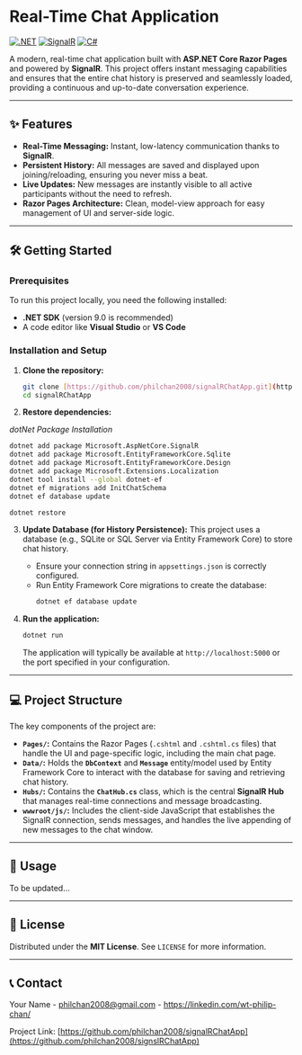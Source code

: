 # Real-Time Chat Application

[![.NET](https://img.shields.io/badge/.NET-512BD4?style=for-the-badge&logo=dotnet&logoColor=white)](https://dotnet.microsoft.com/)
[![SignalR](https://img.shields.io/badge/SignalR-0078D4?style=for-the-badge&logo=microsoft&logoColor=white)](https://learn.microsoft.com/en-us/aspnet/core/signalr/introduction?view=aspnetcore-8.0)
[![C#](https://img.shields.io/badge/C%23-239120?style=for-the-badge&logo=c-sharp&logoColor=white)](https://learn.microsoft.com/en-us/dotnet/csharp/)

A modern, real-time chat application built with **ASP.NET Core Razor Pages** and powered by **SignalR**. This project offers instant messaging capabilities and ensures that the entire chat history is preserved and seamlessly loaded, providing a continuous and up-to-date conversation experience.

---

## ✨ Features

* **Real-Time Messaging:** Instant, low-latency communication thanks to **SignalR**.
* **Persistent History:** All messages are saved and displayed upon joining/reloading, ensuring you never miss a beat.
* **Live Updates:** New messages are instantly visible to all active participants without the need to refresh.
* **Razor Pages Architecture:** Clean, model-view approach for easy management of UI and server-side logic.

---

## 🛠️ Getting Started

### Prerequisites

To run this project locally, you need the following installed:

* **.NET SDK** (version 9.0 is recommended)
* A code editor like **Visual Studio** or **VS Code**

### Installation and Setup


1.  **Clone the repository:**
    ```bash
    git clone [https://github.com/philchan2008/signalRChatApp.git](https://github.com/philchan2008/signalRChatApp.git)
    cd signalRChatApp 
    ```

2.  **Restore dependencies:**

*dotNet Package Installation*

```bash
dotnet add package Microsoft.AspNetCore.SignalR
dotnet add package Microsoft.EntityFrameworkCore.Sqlite
dotnet add package Microsoft.EntityFrameworkCore.Design
dotnet add package Microsoft.Extensions.Localization
dotnet tool install --global dotnet-ef
dotnet ef migrations add InitChatSchema
dotnet ef database update
```

```bash
dotnet restore
```



3.  **Update Database (for History Persistence):**
    This project uses a database (e.g., SQLite or SQL Server via Entity Framework Core) to store chat history.

    * Ensure your connection string in `appsettings.json` is correctly configured.
    * Run Entity Framework Core migrations to create the database:
        ```bash
        dotnet ef database update
        ```

4.  **Run the application:**
    ```bash
    dotnet run
    ```
    The application will typically be available at `http://localhost:5000` or the port specified in your configuration.

---

## 💻 Project Structure

The key components of the project are:

* **`Pages/`:** Contains the Razor Pages (`.cshtml` and `.cshtml.cs` files) that handle the UI and page-specific logic, including the main chat page.
* **`Data/`:** Holds the **`DbContext`** and **`Message`** entity/model used by Entity Framework Core to interact with the database for saving and retrieving chat history.
* **`Hubs/`:** Contains the **`ChatHub.cs`** class, which is the central **SignalR Hub** that manages real-time connections and message broadcasting.
* **`wwwroot/js/`:** Includes the client-side JavaScript that establishes the SignalR connection, sends messages, and handles the live appending of new messages to the chat window.

---

## 🚀 Usage

To be updated...

---

## 📄 License

Distributed under the **MIT License**. See `LICENSE` for more information.

---

## 📞 Contact

Your Name - philchan2008@gmail.com - https://linkedin.com/wt-philip-chan/

Project Link: [https://github.com/philchan2008/signalRChatApp](https://github.com/philchan2008/signslRChatApp)

